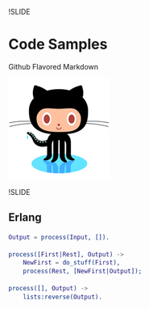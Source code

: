 !SLIDE

# Code Samples

Github Flavored Markdown

![octocat](../images/octocat.png)

!SLIDE

## Erlang

```erlang
Output = process(Input, []).

process([First|Rest], Output) ->
    NewFirst = do_stuff(First),
    process(Rest, [NewFirst|Output]);

process([], Output) ->
    lists:reverse(Output).
```